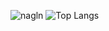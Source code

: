 ![nagln](https://github.com/laxminagln/laxminagln/blob/master/ln.GIF)
![Top Langs](https://github-readme-stats.vercel.app/api/top-langs/?username=laxminagln)
